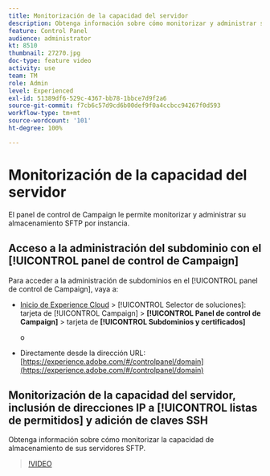 ```yaml
---
title: Monitorización de la capacidad del servidor
description: Obtenga información sobre cómo monitorizar y administrar su almacenamiento SFTP por instancia y añadir direcciones IP a listas de permitidos.
feature: Control Panel
audience: administrator
kt: 8510
thumbnail: 27270.jpg
doc-type: feature video
activity: use
team: TM
role: Admin
level: Experienced
exl-id: 51389df6-529c-4367-bb78-1bbce7d9f2a6
source-git-commit: f7cb6c57d9cd6b00def9f0a4ccbcc94267f0d593
workflow-type: tm+mt
source-wordcount: '101'
ht-degree: 100%

---
```


# Monitorización de la capacidad del servidor

El panel de control de Campaign le permite monitorizar y administrar su almacenamiento SFTP por instancia.

## Acceso a la administración del subdominio con el [!UICONTROL panel de control de Campaign]

Para acceder a la administración de subdominios en el [!UICONTROL panel de control de Campaign], vaya a:

* [Inicio de Experience Cloud](https://experience.adobe.com/#/home) > [!UICONTROL Selector de soluciones]: tarjeta de [!UICONTROL Campaign] > **[!UICONTROL Panel de control de Campaign]** > tarjeta de **[!UICONTROL Subdominios y certificados]**

   o
* Directamente desde la dirección URL: [https://experience.adobe.com/#/controlpanel/domain](https://experience.adobe.com/#/controlpanel/domain)

## Monitorización de la capacidad del servidor, inclusión de direcciones IP a [!UICONTROL listas de permitidos] y adición de claves SSH

Obtenga información sobre cómo monitorizar la capacidad de almacenamiento de sus servidores SFTP.

>[!VIDEO](https://video.tv.adobe.com/v/27270?quality=12)
